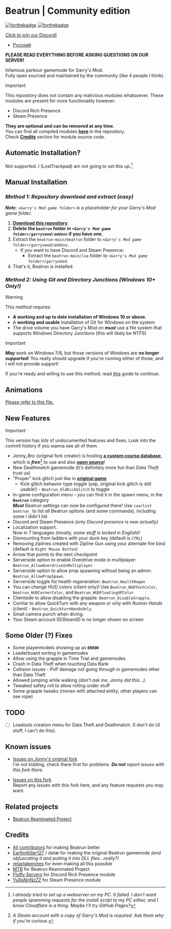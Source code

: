 # Beatrun | Community edition

[![forthebadge](https://forthebadge.com/images/featured/featured-powered-by-electricity.svg)](https://forthebadge.com)
[![forthebadge](https://forthebadge.com/images/badges/powered-by-black-magic.svg)](https://forthebadge.com)

[Click to join our Discord!](https://discord.gg/93Psubbgsg)

* [Русский](./README.ru.md)

**PLEASE READ EVERYTHING BEFORE ASKING QUESTIONS ON OUR SERVER!**

Infamous parkour gamemode for Garry's Mod.\
Fully open sourced and maintained by the community (like 4 people I think).

> [!IMPORTANT]
> This repository does not contain any malicious modules whatsoever. These modules are present for more functionality however:
>
> * Discord Rich Presence
> * Steam Presence
>
> **They are optional and can be removed at any time.**\
> You can find all compiled modules **[here](lua/bin)** in the repository.\
> Check **[Credits](#credits)** section for module source code.

## Automatic Installation?

Not supported. I (LostTrackpad) am not going to set this up.[^2]

## Manual Installation

### *Method 1: Repository download and extract (easy)*

***Note**: `<Garry's Mod game folder>` is a placeholder for your Garry's Mod game folder.*

1. **[Download this repository](https://github.com/LostTrackpad/beatrun-forked/archive/refs/heads/dev.zip)**.
2. **Delete the `beatrun` folder in *`<Garry's Mod game folder>/garrysmod/addons`* if you have one.**
3. Extract the `beatrun-main/beatrun` folder to *`<Garry's Mod game folder>/garrysmod/addons`*.
   * If you want to have Discord and Steam Presence:
     * Extract the `beatrun-main/lua` folder to *`<Garry's Mod game folder>/garrysmod`*.
4. That's it, Beatrun is installed.

### *Method 2: Using Git and Directory Junctions* ***(Windows 10+ Only!)***
> [!WARNING]
> This method requires:<br>
> * **A working and up to date installation of Windows 10 or above.**
> * A **working and usable** installation of Git for Windows on the system
> * The drive volume you have Garry's Mod on ***must*** use a file system that supports Windows Directory Junctions (this will likely be NTFS)<br>

> [!IMPORTANT]
> ***May*** work on Windows 7/8, but those versions of Windows are **no longer supported**! You really should upgrade if you're running either of those, and I will not provide support!

If you're ready and willing to use this method, read [this](repocontent/WindowsGitInstallGuide.md) guide to continue.


## Animations

[Please refer to this file.](beatrun/README.md)

## New Features

> [!IMPORTANT]
> This version has *lots* of undocumented features and fixes. Look into the commit history if you wanna see all of them.

* Jonny_Bro (original fork creator) is hosting **[a custom course database](https://courses.jonnybro.ru)**, which is ***free***[^1] to use and also **[open source](https://git.jonnybro.ru/jonny_bro/beatrun-courses-server-express)**!
* New *Deathmatch* gamemode (it's definitely more fun than *Data Theft* trust us)
* "Proper" kick glitch just like in **[original game](https://www.youtube.com/watch?v=zK5y3NBUStc)**
  * Kick glitch behavior type toggle (yep, original kick glitch is still usable!) - `Beatrun_OldKickGlitch` to toggle
* In-game configuration menu - you can find it in the spawn menu, in the **`Beatrun`** category\
  ***Most*** Beatrun settings can now be configured there! Use `cvarlist beatrun_` to list *all* Beatrun options (and some commands), including some I didn't list
* Discord and Steam Presence *(only Discord presence is new actually)*
* Localization support.\
  Now in 7 languages *(mostly, some stuff is locked in English)*!
* Dismounting from ladders with your duck key (default is `CTRL`)
* Removing ziplines created with Zipline Gun using your alternate fire bind (default is `Right Mouse Button`)
* Arrow that points to the next checkpoint
* Serverside option to enable Overdrive mode in multiplayer: `Beatrun_AllowOverdriveInMultiplayer`
* Serverside option to allow prop spawning without being an admin: `Beatrun_AllowPropSpawn`.
* Serverside toggle for health regeneration: `Beatrun_HealthRegen`
* You can change HUD colors (client only)! Use `Beatrun_HUDTextColor`, `Beatrun_HUDCornerColor`, and `Beatrun_HUDFloatingXPColor`
* Clientside to allow disabling the grapple: `Beatrun_DisableGrapple`.
* ConVar to allow QuickTurn with any weapon or only with *Runner Hands* (client) - `Beatrun_QuickturnHandsOnly`.
* Small camera punch when diving.
* Your Steam account ID/*SteamID* is no longer shown on screen
## Some Older (?) Fixes

* Some playermodels showing up as **`ERROR`**
* Leaderboard sorting in gamemodes
* Allow using the grapple in Time Trial and gamemodes
* Crash in Data Theft when touching Data Bank
* Collision issues - PvP damage not going through in gamemodes other than Data Theft
* Allowed jumping while walking *(don't ask me, Jonny did this...)*.
* Tweaked safety roll to allow rolling under stuff
* Some grapple tweaks (moves with attached entity, other players can see rope)

## TODO

* [ ] Loadouts creation menu for Data Theft and Deathmatch. (I don't do UI stuff, I can't do this).

## Known issues

* [Issues on Jonny's original fork](https://github.com/JonnyBro/beatrun/issues)\
I'm not kidding, check there first for problems. ***Do not** report issues with this fork there.*

* [Issues on this fork](https://github.com/LostTrackpad/beatrun-forked/issues)\
  Report any issues with this fork here, and any feature requests you may want.

## Related projects

* [Beatrun Reanimated Project](https://github.com/JonnyBro/beatrun-anims).

## Credits

* [All contributors](https://github.com/JonnyBro/beatrun/graphs/contributors) for making Beatrun better
* [EarthyKiller127](https://www.youtube.com/channel/UCiFqPwGo4x0J65xafIaECDQ) / datæ for making the original Beatrun gamemode *(and obfuscating it and putting it into DLL files...really?)*
* [relaxtakenotes](https://github.com/relaxtakenotes) for even making all this possible
* [MTB](https://www.youtube.com/@MTB396) for Beatrun Reanimated Project
* [Fluffy Servers](https://github.com/fluffy-servers/gmod-discord-rpc) for Discord Rich Presence module
* [YuRaNnNzZZ](https://github.com/YuRaNnNzZZ/gmcl_steamrichpresencer) for Steam Presence module

[^1]: *A Steam account with a copy of Garry's Mod is required. Ask them why if you're curious.*
[^2]: *I already tried to set up a webserver on my PC. It failed. I don't want people spamming requests for the install script to my PC either, and I know Cloudflare is a thing. Maybe I'll try GitHub Pages?*
